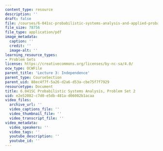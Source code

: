 ```yaml
---
content_type: resource
description: ''
draft: false
file: /courses/6-041sc-probabilistic-systems-analysis-and-applied-probability-fall-2013/e2e52082c7d0e5db481ad06002b1acaa_MIT6_041SCF13_assn02.pdf
file_size: 78756
file_type: application/pdf
image_metadata:
  caption: ''
  credit: ''
  image-alt: ''
learning_resource_types:
- Problem Sets
license: https://creativecommons.org/licenses/by-nc-sa/4.0/
ocw_type: OCWFile
parent_title: 'Lecture 3: Independence'
parent_type: CourseSection
parent_uid: 88ec4f7f-5a26-d2a6-d53a-cbe75f7f7929
resourcetype: Document
title: 6.041SC Probabilistic Systems Analysis, Problem Set 2
uid: e2e52082-c7d0-e5db-481a-d06002b1acaa
video_files:
  archive_url: ''
  video_captions_file: ''
  video_thumbnail_file: ''
  video_transcript_file: ''
video_metadata:
  video_speakers: ''
  video_tags: ''
  youtube_description: ''
  youtube_id: ''
---
```

